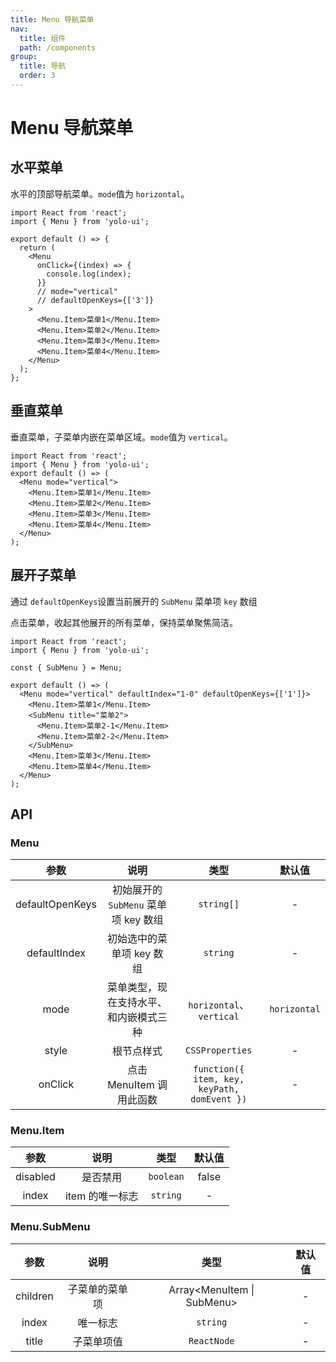 ```yaml
---
title: Menu 导航菜单
nav:
  title: 组件
  path: /components
group:
  title: 导航
  order: 3
---
```


# Menu 导航菜单

## 水平菜单

水平的顶部导航菜单。`mode`值为 `horizontal`。

```tsx
import React from 'react';
import { Menu } from 'yolo-ui';

export default () => {
  return (
    <Menu
      onClick={(index) => {
        console.log(index);
      }}
      // mode="vertical"
      // defaultOpenKeys={['3']}
    >
      <Menu.Item>菜单1</Menu.Item>
      <Menu.Item>菜单2</Menu.Item>
      <Menu.Item>菜单3</Menu.Item>
      <Menu.Item>菜单4</Menu.Item>
    </Menu>
  );
};
```

## 垂直菜单

垂直菜单，子菜单内嵌在菜单区域。`mode`值为 `vertical`。

```tsx
import React from 'react';
import { Menu } from 'yolo-ui';
export default () => (
  <Menu mode="vertical">
    <Menu.Item>菜单1</Menu.Item>
    <Menu.Item>菜单2</Menu.Item>
    <Menu.Item>菜单3</Menu.Item>
    <Menu.Item>菜单4</Menu.Item>
  </Menu>
);
```

## 展开子菜单

通过 `defaultOpenKeys`设置当前展开的 `SubMenu` 菜单项 `key` 数组

点击菜单，收起其他展开的所有菜单，保持菜单聚焦简洁。

```tsx
import React from 'react';
import { Menu } from 'yolo-ui';

const { SubMenu } = Menu;

export default () => (
  <Menu mode="vertical" defaultIndex="1-0" defaultOpenKeys={['1']}>
    <Menu.Item>菜单1</Menu.Item>
    <SubMenu title="菜单2">
      <Menu.Item>菜单2-1</Menu.Item>
      <Menu.Item>菜单2-2</Menu.Item>
    </SubMenu>
    <Menu.Item>菜单3</Menu.Item>
    <Menu.Item>菜单4</Menu.Item>
  </Menu>
);
```

## API

### Menu

| 参数 | 说明 | 类型 | 默认值 |
| :-: | :-: | :-: | :-: |
| defaultOpenKeys | 初始展开的 `SubMenu` 菜单项 key 数组 | `string[]` | - |
| defaultIndex | 初始选中的菜单项 key 数组 | `string` | - |
| mode | 菜单类型，现在支持水平、和内嵌模式三种 | `horizontal`、`vertical` | `horizontal` |
| style | 根节点样式 | `CSSProperties` | - |
| onClick | 点击 MenuItem 调用此函数 | `function({ item, key, keyPath, domEvent })` | - |

### Menu.Item

|   参数   |      说明       |   类型    | 默认值 |
| :------: | :-------------: | :-------: | :----: |
| disabled |    是否禁用     | `boolean` | false  |
|  index   | item 的唯一标志 | `string`  |   -    |

### Menu.SubMenu

|   参数   |      说明      |             类型              | 默认值 |
| :------: | :------------: | :---------------------------: | :----: |
| children | 子菜单的菜单项 | Array&lt;MenuItem \| SubMenu> |   -    |
|  index   |    唯一标志    |           `string`            |   -    |
|  title   |   子菜单项值   |          `ReactNode`          |   -    |
